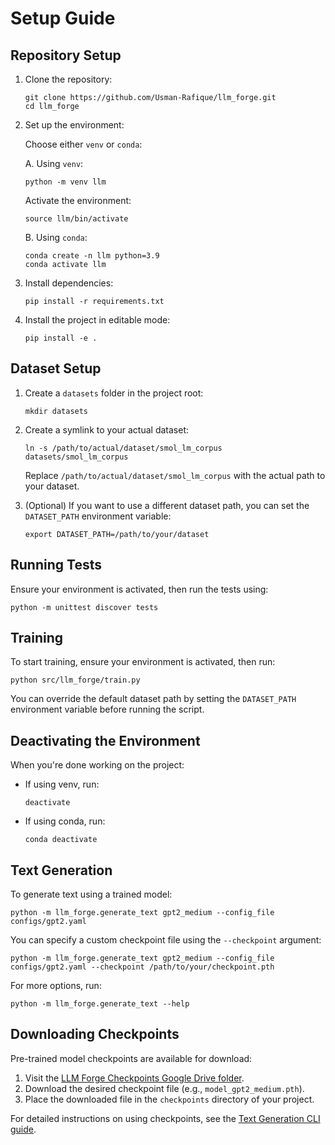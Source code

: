 # Setup Guide

## Repository Setup

1. Clone the repository:
   ```
   git clone https://github.com/Usman-Rafique/llm_forge.git
   cd llm_forge
   ```

2. Set up the environment:

   Choose either `venv` or `conda`:

   A. Using `venv`:
      ```
      python -m venv llm
      ```
      Activate the environment:
      ```
      source llm/bin/activate
      ```

   B. Using `conda`:
      ```
      conda create -n llm python=3.9
      conda activate llm
      ```

3. Install dependencies:
   ```
   pip install -r requirements.txt
   ```

4. Install the project in editable mode:
   ```
   pip install -e .
   ```

## Dataset Setup

1. Create a `datasets` folder in the project root:
   ```
   mkdir datasets
   ```

2. Create a symlink to your actual dataset:
   ```
   ln -s /path/to/actual/dataset/smol_lm_corpus datasets/smol_lm_corpus
   ```

   Replace `/path/to/actual/dataset/smol_lm_corpus` with the actual path to your dataset.

3. (Optional) If you want to use a different dataset path, you can set the `DATASET_PATH` environment variable:
   ```
   export DATASET_PATH=/path/to/your/dataset
   ```

## Running Tests

Ensure your environment is activated, then run the tests using:

```
python -m unittest discover tests
```

## Training

To start training, ensure your environment is activated, then run:

```
python src/llm_forge/train.py
```

You can override the default dataset path by setting the `DATASET_PATH` environment variable before running the script.

## Deactivating the Environment

When you're done working on the project:

- If using venv, run:
  ```
  deactivate
  ```

- If using conda, run:
  ```
  conda deactivate
  ```

## Text Generation

To generate text using a trained model:

```
python -m llm_forge.generate_text gpt2_medium --config_file configs/gpt2.yaml
```

You can specify a custom checkpoint file using the `--checkpoint` argument:

```
python -m llm_forge.generate_text gpt2_medium --config_file configs/gpt2.yaml --checkpoint /path/to/your/checkpoint.pth
```

For more options, run:

```
python -m llm_forge.generate_text --help
```

## Downloading Checkpoints

Pre-trained model checkpoints are available for download:

1. Visit the [LLM Forge Checkpoints Google Drive folder](https://drive.google.com/drive/folders/1qFAAdg4SYwNkT-jHdES46OVJRHpYvry8?usp=sharing).
2. Download the desired checkpoint file (e.g., `model_gpt2_medium.pth`).
3. Place the downloaded file in the `checkpoints` directory of your project.

For detailed instructions on using checkpoints, see the [Text Generation CLI guide](generate_cli.md).
